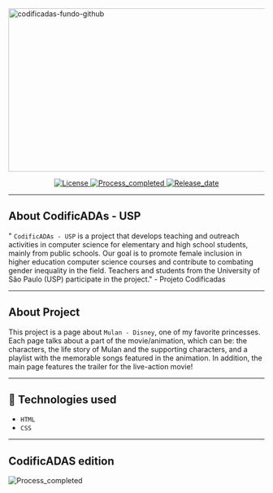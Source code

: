 <img width="1301" height="321" alt="codificadas-fundo-github" src="https://github.com/user-attachments/assets/4eea951b-ba33-4a48-95e6-dcb4ba3f819c" />
<p align="center">
    <a href="https://mail.google.com/mail/u/0/?tab=rm&ogbl#inbox">
      <img
        alt="License"
        title="License-mulan"
        src="https://img.shields.io/badge/License-Disney-blue"
        />
        <img 
            alt="Process_completed" 
            title="Processo" 
            src="https://img.shields.io/badge/Process-Completed-green"
        />
          <img 
            alt="Release_date" 
            title="Release_date" 
            src="https://img.shields.io/badge/Release date-July-red"
        />
    </a>
</p>

---
## About CodificADAs - USP
" `CodificADAs - USP` is a project that develops teaching and outreach activities in computer science for elementary and high school students, mainly from public schools. Our goal is to promote female inclusion in higher education computer science courses and contribute to combating gender inequality in the field. Teachers and students from the University of São Paulo (USP) participate in the project." - Projeto Codificadas

---
## About Project
This project is a page about `Mulan - Disney`, one of my favorite princesses. Each page talks about a part of the movie/animation, which can be: the characters, the life story of Mulan and the supporting characters, 
and a playlist with the memorable songs featured in the animation. In addition, the main page features the trailer for the live-action movie!

---
## 🔌 Technologies used

- `HTML`
- `CSS`

---
## CodificADAS edition
<img 
    alt="Process_completed" 
    title="Processo" 
    src="https://img.shields.io/badge/Created%20in%20Codificadas%20winter%20edition%202025-F587C4"
/>


